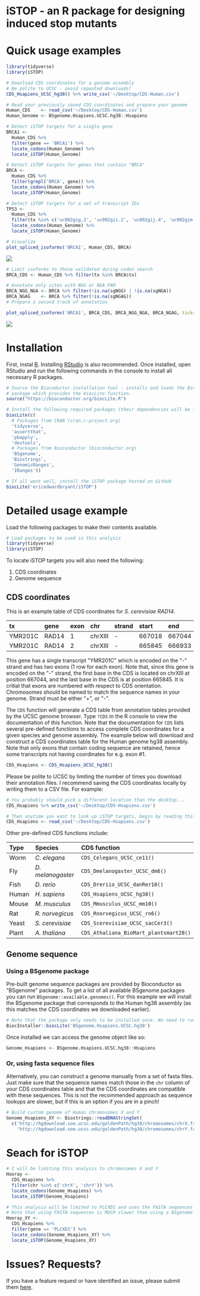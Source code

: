 iSTOP - an R package for designing induced stop mutants
=======================================================

Quick usage examples
====================

``` r
library(tidyverse)
library(iSTOP)

# Download CDS coordinates for a genome assembly
# Be polite to UCSC - avoid repeated downloads!
CDS_Hsapiens_UCSC_hg38() %>% write_csv('~/Desktop/CDS-Human.csv')

# Read your previously saved CDS coordinates and prepare your genome
Human_CDS    <- read_csv('~/Desktop/CDS-Human.csv')
Human_Genome <- BSgenome.Hsapiens.UCSC.hg38::Hsapiens

# Detect iSTOP targets for a single gene
BRCA1 <- 
  Human_CDS %>%
  filter(gene == 'BRCA1') %>%
  locate_codons(Human_Genome) %>%
  locate_iSTOP(Human_Genome)

# Detect iSTOP targets for genes that contain "BRCA"
BRCA <-
  Human_CDS %>%
  filter(grepl('BRCA', gene)) %>%
  locate_codons(Human_Genome) %>%
  locate_iSTOP(Human_Genome)

# Detect iSTOP targets for a set of transcript IDs
TP53 <-
  Human_CDS %>%
  filter(tx %in% c('uc002gig.2', 'uc002gii.2', 'uc002gij.4', 'uc002gim.5')) %>%
  locate_codons(Human_Genome) %>%
  locate_iSTOP(Human_Genome)

# Visualize
plot_spliced_isoforms('BRCA1', Human_CDS, BRCA)
```

<img src="https://raw.githubusercontent.com/EricEdwardBryant/iSTOP/master/inst/img/BRCA1-all.png"/>

``` r
# Limit isoforms to those validated during codon search
BRCA_CDS <- Human_CDS %>% filter(tx %in% BRCA$tx)

# Annotate only sites with NGG or NGA PAM
BRCA_NGG_NGA <- BRCA %>% filter(!is.na(sgNGG) | !is.na(sgNGA))
BRCA_NGAG    <- BRCA %>% filter(!is.na(sgNGAG))
# Prepare a second track of annotation

plot_spliced_isoforms('BRCA1', BRCA_CDS, BRCA_NGG_NGA, BRCA_NGAG, ticks_upper_color = 'red', ticks_lower_color = 'blue')
```

<img src="https://raw.githubusercontent.com/EricEdwardBryant/iSTOP/master/inst/img/BRCA1.png"/>

Installation
============

First, instal [R](https://cran.r-project.org). Installing [RStudio](https://www.rstudio.com/products/rstudio/download/) is also recommended. Once installed, open RStudio and run the following commands in the console to install all necessary R packages.

``` r
# Source the Biocoductor installation tool - installs and loads the BiocInstaller 
# package which provides the biocLite function.
source("https://bioconductor.org/biocLite.R")

# Install the following required packages (their dependencies will be included)
biocLite(c(
  # Packages from CRAN (cran.r-project.org)
  'tidyverse', 
  'assertthat',
  'pbapply',
  'devtools',
  # Packages from Bioconductor (bioconductor.org)
  'BSgenome',
  'Biostrings',
  'GenomicRanges',
  'IRanges'))

# If all went well, install the iSTOP package hosted on GitHub
biocLite('ericedwardbryant/iSTOP')
```

Detailed usage example
======================

Load the following packages to make their contents available.

``` r
# Load packages to be used in this analysis
library(tidyverse)
library(iSTOP)
```

To locate iSTOP targets you will also need the following:

1.  CDS coordinates
2.  Genome sequence

CDS coordinates
---------------

This is an example table of CDS coordinates for *S. cerevisiae* *RAD14*.

| tx      | gene  | exon | chr     | strand | start  | end    |
|:--------|:------|:-----|:--------|:-------|:-------|:-------|
| YMR201C | RAD14 | 1    | chrXIII | -      | 667018 | 667044 |
| YMR201C | RAD14 | 2    | chrXIII | -      | 665845 | 666933 |

This gene has a single transcript "YMR201C" which is encoded on the "-" strand and has two exons (1 row for each exon). Note that, since this gene is encoded on the "-" strand, the first base in the CDS is located on chrXIII at position 667044, and the last base in the CDS is at position 665845. It is critial that exons are numbered with respect to CDS orientation. Chromosomes should be named to match the sequence names in your genome. Strand must be either "+", or "-".

The `CDS` function will generate a CDS table from annotation tables provided by the UCSC genome browser. Type `?CDS` in the R console to view the documentation of this function. Note that the documentation for `CDS` lists several pre-defined functions to access complete CDS coordinates for a given species and genome assembly. The example below will download and construct a CDS coordinates table for the Human genome hg38 assembly. Note that only exons that contain coding sequence are retained, hence some transcripts not having coordinates for e.g. exon \#1.

``` r
CDS_Hsapiens <- CDS_Hsapiens_UCSC_hg38()
```

Please be polite to UCSC by limiting the number of times you download their annotation files. I recommend saving the CDS coordinates locally by writing them to a CSV file. For example:

``` r
# You probably should pick a different location than the desktop...
CDS_Hsapiens %>% write_csv('~/Desktop/CDS-Hsapiens.csv')

# Then anytime you want to look up iSTOP targets, begin by reading this file
CDS_Hsapiens <- read_csv('~/Desktop/CDS-Hsapiens.csv')
```

Other pre-defined CDS functions include:

| Type  | Species           | CDS function                           |
|:------|:------------------|:---------------------------------------|
| Worm  | *C. elegans*      | `CDS_Celegans_UCSC_ce11()`             |
| Fly   | *D. melanogaster* | `CDS_Dmelanogaster_UCSC_dm6()`         |
| Fish  | *D. rerio*        | `CDS_Dreriio_UCSC_danRer10()`          |
| Human | *H. sapiens*      | `CDS_Hsapiens_UCSC_hg38()`             |
| Mouse | *M. musculus*     | `CDS_Mmusculus_UCSC_mm10()`            |
| Rat   | *R. norvegicus*   | `CDS_Rnorvegicus_UCSC_rn6()`           |
| Yeast | *S. cerevisiae*   | `CDS_Scerevisiae_UCSC_sacCer3()`       |
| Plant | *A. thaliana*     | `CDS_Athaliana_BioMart_plantsmart28()` |

Genome sequence
---------------

### Using a BSgenome package

Pre-built genome sequence packages are provided by Bioconductor as "BSgenome" packages. To get a list of all available BSgenome packages you can run `BSgenome::available.genomes()`. For this example we will install the BSgenome package that corresponds to the Human hg38 assembly (as this matches the CDS coordinates we downloaded earlier).

``` r
# Note that the package only needs to be installed once. No need to run this again.
BiocInstaller::biocLite('BSgenome.Hsapiens.UCSC.hg38')
```

Once installed we can access the genome object like so:

``` r
Genome_Hsapiens <- BSgenome.Hsapiens.UCSC.hg38::Hsapiens
```

### Or, using fasta sequence files

Alternatively, you can construct a genome manually from a set of fasta files. Just make sure that the sequence names match those in the `chr` column of your CDS coordinates table and that the CDS coordinates are compatible with these sequences. This is not the recommended approach as sequence lookups are slower, but if this is an option if you are in a pinch!

``` r
# Build custom genome of Human chromosomes X and Y
Genome_Hsapiens_XY <- Biostrings::readDNAStringSet(
  c('http://hgdownload.soe.ucsc.edu/goldenPath/hg38/chromosomes/chrX.fa.gz',
    'http://hgdownload.soe.ucsc.edu/goldenPath/hg38/chromosomes/chrY.fa.gz'))
```

Seach for iSTOP
===============

``` r
# I will be limiting this analysis to chromosomes X and Y
Hooray <-
  CDS_Hsapiens %>%
  filter(chr %in% c('chrX', 'chrY')) %>%
  locate_codons(Genome_Hsapiens) %>%
  locate_iSTOP(Genome_Hsapiens)
```

``` r
# This analysis will be limited to PLCXD1 and uses the FASTA sequences
# Note that using FASTA sequences is MUCH slower than using a BSgenome
Hooray_XY <-
  CDS_Hsapiens %>%
  filter(gene == 'PLCXD1') %>%
  locate_codons(Genome_Hsapiens_XY) %>%
  locate_iSTOP(Genome_Hsapiens_XY)
```

Issues? Requests?
=================

If you have a feature request or have identified an issue, please submit them [here](https://github.com/EricEdwardBryant/iSTOP/issues).
